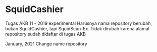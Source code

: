 # SquidCashier
Tugas AKB 11 - 2019 experimental
Harusnya nama repository berubah, bukan SquidCashier, tapi SquidScan-Ex. 
Tidak dirubah karena alamat repository sudah didaftar di tugas AKB

January, 2021
Change name repository
